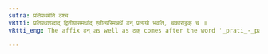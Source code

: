 ```yaml
---
sutra: प्रतिपथमेति ठंश्च
vRtti: प्रतिपथशब्दाद् द्वितीयासमर्थाद् एतीत्यस्मिन्नर्थे ठन् प्रत्ययो भवति, चकाराट्ठक् च ॥
vRtti_eng: The affix ठन् as well as ठक् comes after the word '_prati_-_patham_', in the second-case in construction, in the sense of 'who goes'.

---
```


